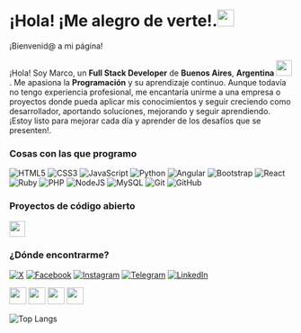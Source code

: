 <h1>¡Hola! ¡Me alegro de verte!.<img src="https://emojis.slackmojis.com/emojis/images/1531849430/4246/blob-sunglasses.gif?1531849430" width="30"/></h1>

<p>¡Bienvenid@ a mi página!</br> </br>¡Hola! Soy Marco, un <b>Full Stack Developer</b> de <b>Buenos Aires</b>, <b>Argentina</b> <img src="https://upload.wikimedia.org/wikipedia/commons/d/da/Flag_of_Argentina-Animated.gif" width="28"/>. Me apasiona la <b>Programación</b> y su aprendizaje continuo. Aunque todavía no tengo experiencia profesional, me encantaría unirme a una empresa o proyectos donde pueda aplicar mis conocimientos y seguir creciendo como desarrollador, aportando soluciones, mejorando y seguir aprendiendo. ¡Estoy listo para mejorar cada día y aprender de los desafíos que se presenten!.

<h3>Cosas con las que programo</h3>

 ![HTML5](https://img.shields.io/badge/html5-%23E34F26.svg?style=for-the-badge&logo=html5&logoColor=white) ![CSS3](https://img.shields.io/badge/css3-%231572B6.svg?style=for-the-badge&logo=css3&logoColor=white) ![JavaScript](https://img.shields.io/badge/javascript-%23323330.svg?style=for-the-badge&logo=javascript&logoColor=%23F7DF1E) ![Python](https://img.shields.io/badge/python-3670A0?style=for-the-badge&logo=python&logoColor=ffdd54) ![Angular](https://img.shields.io/badge/angular-%23DD0031.svg?style=for-the-badge&logo=angular&logoColor=white) ![Bootstrap](https://img.shields.io/badge/bootstrap-%238511FA.svg?style=for-the-badge&logo=bootstrap&logoColor=white) ![React](https://img.shields.io/badge/react-%2320232a.svg?style=for-the-badge&logo=react&logoColor=%2361DAFB) ![Ruby](https://img.shields.io/badge/ruby-%23CC342D.svg?style=for-the-badge&logo=ruby&logoColor=white) ![PHP](https://img.shields.io/badge/php-%23777BB4.svg?style=for-the-badge&logo=php&logoColor=white) ![NodeJS](https://img.shields.io/badge/node.js-6DA55F?style=for-the-badge&logo=node.js&logoColor=white) ![MySQL](https://img.shields.io/badge/mysql-4479A1.svg?style=for-the-badge&logo=mysql&logoColor=white) ![Git](https://img.shields.io/badge/git-%23F05033.svg?style=for-the-badge&logo=git&logoColor=white) ![GitHub](https://img.shields.io/badge/github-%23121011.svg?style=for-the-badge&logo=github&logoColor=white)

<h3>Proyectos de código abierto</h3>

 <img src="https://cdn.pixabay.com/animation/2023/11/09/03/05/03-05-45-320_512.gif" En proceso width="28"/> 

<h3>¿Dónde encontrarme?</h3>

 [![X](https://img.shields.io/badge/X-black.svg?logo=X&logoColor=white)](https://x.com/Marcoca00794656) 
 [![Facebook](https://img.shields.io/badge/Facebook-%231877F2.svg?logo=Facebook&logoColor=white)](https://www.facebook.com/profile.php?id=100046039086403&locale=es_LA) 
 [![Instagram](https://img.shields.io/badge/Instagram-%23E4405F.svg?logo=Instagram&logoColor=white)](https://www.instagram.com/_.marco_.c/)
 [![Telegram](https://img.shields.io/badge/Telegram-2CA5E0?style=for-the-badge&logo=telegram&logoColor=white)](https://steamcommunity.com/sharedfiles/filedetails/?id=2930703719) 
 [![LinkedIn](https://img.shields.io/badge/LinkedIn-%230077B5.svg?logo=linkedin&logoColor=white)](https://www.linkedin.com/in/marco-cardozo-code/?trk=public_profile-settings_edit-profile-content) 
 
 <a href="https://www.facebook.com" target="_blank"><img src="https://ejemplo.com/facebook.png" width="30"/></a>
 <a href="https://www.instagram.com" target="_blank"><img src="https://ejemplo.com/instagram.png" width="30"/></a>
 <a href="https://t.me/tu_telegram" target="_blank"><img src="https://ejemplo.com/telegram.png" width="30"/></a>
 <a href="https://www.linkedin.com" target="_blank"><img src="https://ejemplo.com/linkedin.png" width="30"/></a>

![Top Langs](https://github-readme-stats.vercel.app/api/top-langs/?username=anuraghazra&hide_progress=true)
<!-- Proudly created with GPRM ( https://gprm.itsvg.in ) -->

